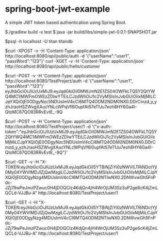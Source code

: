 # spring-boot-jwt-example

A simple JWT token based authentication using Spring Boot.

$./gradlew  build -x test
$ java -jar build/libs/simple-jwt-0.0.1-SNAPSHOT.jar

$psql -h localhost -U titan titandb


$curl -XPOST -v -H 'Content-Type: application/json' http://localhost:8080/api/public/auth -d '{"userName":"user1", "passWord":"123"}'
curl -XGET -v -H 'Content-Type: application/json' http://localhost:8080/api/public/hello/customer


$curl -POST -v -H 'Content-Type: application/json' http://localhost:8080/TestProject/auth -d '{"userName":"user1", "passWord":"123"}'
eyJhbGciOiJIUzUxMiJ9.eyJqdGkiOiI0MWJmN2E1ZS04OWFkLTQ5Y2QtYWQ4MC1iMWFmOWEzZDIwYTEiLCJzdWIiOiJ1c2VyMSIsInJvbGUiOiIxMjMiLCJpYXQiOjE0ODgyNzc5NDUsImV4cCI6MTQ4ODM2NDM0NX0.DDrCmzd_y_yzhJraoHSZWvgXAucYNLcWPqVf6l0upfAt57eTfJu7eoh8HY6Ga4I-QtoMC67QO83RRvEvtE_-9Q


$curl -POST -v -H 'Content-Type: application/json' http://localhost:8080/TestProject/user/1 -d '{"x-auth-token":"eyJhbGciOiJIUzUxMiJ9.eyJqdGkiOiI0MWJmN2E1ZS04OWFkLTQ5Y2QtYWQ4MC1iMWFmOWEzZDIwYTEiLCJzdWIiOiJ1c2VyMSIsInJvbGUiOiIxMjMiLCJpYXQiOjE0ODgyNzc5NDUsImV4cCI6MTQ4ODM2NDM0NX0.DDrCmzd_y_yzhJraoHSZWvgXAucYNLcWPqVf6l0upfAt57eTfJu7eoh8HY6Ga4I-QtoMC67QO83RRvEvtE_-9Q"}'

$curl -GET -v -H "X-TOKEN:eyJhbGciOiJIUzUxMiJ9.eyJqdGkiOiI5YTBiNjZiYi0zNWVlLTRiNDctYjI0My04YWVlMDJlZjQwMzgiLCJzdWIiOiJ1c2VyMSIsInJvbGUiOiIxMjMiLCJpYXQiOjE0ODgyNzg4MDUsImV4cCI6MTQ4ODM2NTIwNX0.2DNWvwGh5FnPdc-JZj79wPeJmzPZwuc0H4jDOQCIz4KdjQn4jH4WrOjUM3Sz3uP2ge6cK4jZmLQCLd-VJJBu-A" http://localhost:8080/TestProject/user/1

$curl -GET -i -H "X-TOKEN:eyJhbGciOiJIUzUxMiJ9.eyJqdGkiOiI5YTBiNjZiYi0zNWVlLTRiNDctYjI0My04YWVlMDJlZjQwMzgiLCJzdWIiOiJ1c2VyMSIsInJvbGUiOiIxMjMiLCJpYXQiOjE0ODgyNzg4MDUsImV4cCI6MTQ4ODM2NTIwNX0.2DNWvwGh5FnPdc-JZj79wPeJmzPZwuc0H4jDOQCIz4KdjQn4jH4WrOjUM3Sz3uP2ge6cK4jZmLQCLd-VJJBu-A" http://localhost:8080/TestProject/user/1
 
